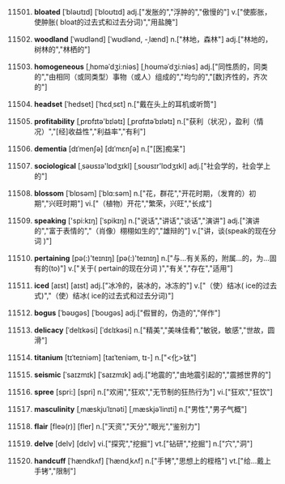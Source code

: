 11501. **bloated**
[ˈbləʊtɪd]  [ˈbloʊtɪd]
adj.["发胀的","浮肿的","傲慢的"]  v.["使膨胀，使肿胀( bloat的过去式和过去分词)","用盐腌"]  

11502. **woodland**
[ˈwʊdlənd]  [ˈwʊdlənd, -ˌlænd]
n.["林地，森林"]  adj.["林地的，树林的","林栖的"]  

11503. **homogeneous**
[ˌhɒməˈdʒi:niəs]  [ˌhoʊməˈdʒi:niəs]
adj.["同性质的，同类的","由相同（或同类型）事物（或人）组成的","均匀的","[数]齐性的，齐次的"]  

11504. **headset**
[ˈhedset]  [ˈhɛdˌsɛt]
n.["戴在头上的耳机或听筒"]  

11505. **profitability**
[ˌprɒfɪtə'bɪlətɪ]  [ˌprɑfɪtəˈbɪlətɪ]
n.["获利（状况），盈利（情况）","[经]收益性","利益率","有利"]  

11506. **dementia**
[dɪˈmenʃə]  [dɪˈmɛnʃə]
n.["[医]痴呆"]  

11507. **sociological**
[ˌsəʊsɪə'lɒdʒɪkl]  [ˌsoʊsɪr'lɒdʒɪkl]
adj.["社会学的，社会学上的"]  

11508. **blossom**
[ˈblɒsəm]  [ˈblɑ:səm]
n.["花，群花","开花时期，（发育的）初期","兴旺时期"]  vi.["（植物）开花","繁荣，兴旺","长成"]  

11509. **speaking**
['spi:kɪŋ]  [ˈspikɪŋ]
n.["说话","讲话","谈话","演讲"]  adj.["演讲的","富于表情的","（肖像）栩栩如生的","雄辩的"]  v.["讲，谈(speak的现在分词 )"]  

11510. **pertaining**
[pə(:)'teɪnɪŋ]  [pə(:)'teɪnɪŋ]
n.["与…有关系的，附属…的，为…固有的(to)"]  v.["关于( pertain的现在分词 )","有关","存在","适用"]  

11511. **iced**
[aɪst]  [aɪst]
adj.["冰冷的，装冰的，冰冻的"]  v.["（使）结冰( ice的过去式)","（使）结冰( ice的过去式和过去分词)"]  

11512. **bogus**
[ˈbəʊgəs]  [ˈboʊgəs]
adj.["假冒的，伪造的","佯作"]  

11513. **delicacy**
[ˈdelɪkəsi]  [ˈdɛlɪkəsi]
n.["精美","美味佳肴","敏锐，敏感","世故，圆滑"]  

11514. **titanium**
[tɪˈteɪniəm]  [taɪˈteniəm, tɪ-]
n.["<化>钛"]  

11515. **seismic**
[ˈsaɪzmɪk]  [ˈsaɪzmɪk]
adj.["地震的","由地震引起的","震撼世界的"]  

11516. **spree**
[spri:]  [spri]
n.["欢闹","狂欢","无节制的狂热行为"]  vi.["狂欢","狂饮"]  

11517. **masculinity**
[ˌmæskjuˈlɪnəti]  [ˌmæskjəˈlinɪti]
n.["男性","男子气概"]  

11518. **flair**
[fleə(r)]  [fler]
n.["天资","天分","眼光","鉴别力"]  

11519. **delve**
[delv]  [dɛlv]
vi.["探究","挖掘"]  vt.["钻研","挖掘"]  n.["穴","洞"]  

11520. **handcuff**
[ˈhændkʌf]  [ˈhændˌkʌf]
n.["手铐","思想上的桎梏"]  vt.["给…戴上手铐","限制"]  

